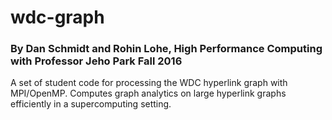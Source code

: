 # wdc-graph
### By Dan Schmidt and Rohin Lohe, High Performance Computing with Professor Jeho Park Fall 2016
A set of student code for processing the WDC hyperlink graph with MPI/OpenMP. Computes 
graph analytics on large hyperlink graphs efficiently in a supercomputing setting.
